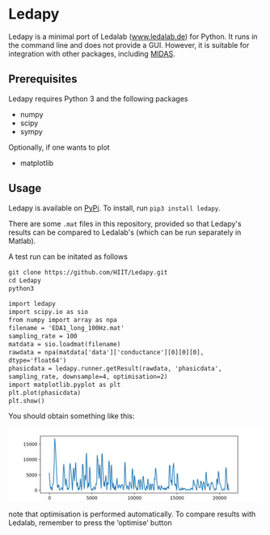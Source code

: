 # Ledapy

Ledapy is a minimal port of Ledalab (www.ledalab.de) for Python. It runs in the command line and does not provide a GUI. However, it is suitable for integration with other packages, including [MIDAS](http://github.com/bwrc/midas/).

## Prerequisites

Ledapy requires Python 3 and the following packages

- numpy
- scipy
- sympy

Optionally, if one wants to plot

- matplotlib

## Usage

Ledapy is available on [PyPi](https://pypi.org). To install, run `pip3 install ledapy`.

There are some `.mat` files in this repository, provided so that Ledapy's results can be compared to Ledalab's (which can be run separately in Matlab).

A test run can be initated as follows

```
git clone https://github.com/HIIT/Ledapy.git
cd Ledapy
python3
```

```
import ledapy
import scipy.io as sio
from numpy import array as npa
filename = 'EDA1_long_100Hz.mat'
sampling_rate = 100
matdata = sio.loadmat(filename)
rawdata = npa(matdata['data']['conductance'][0][0][0], dtype='float64')
phasicdata = ledapy.runner.getResult(rawdata, 'phasicdata', sampling_rate, downsample=4, optimisation=2)
import matplotlib.pyplot as plt
plt.plot(phasicdata)
plt.show()
```

You should obtain something like this:

![Ledapy example](long_100_example.png)

note that optimisation is performed automatically. To compare results with Ledalab, remember to press the ‘optimise’ button
